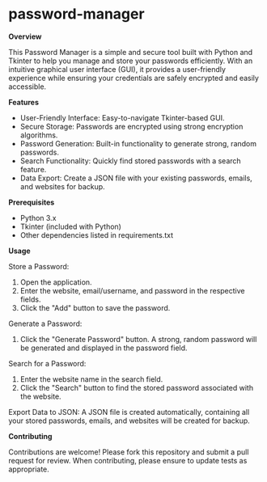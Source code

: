 # password-manager

**Overview**

This Password Manager is a simple and secure tool built with Python and Tkinter to help you manage and store your passwords efficiently. With an intuitive graphical user interface (GUI), it provides a user-friendly experience while ensuring your credentials are safely encrypted and easily accessible.

**Features**

- User-Friendly Interface: Easy-to-navigate Tkinter-based GUI.
- Secure Storage: Passwords are encrypted using strong encryption algorithms.
- Password Generation: Built-in functionality to generate strong, random passwords.
- Search Functionality: Quickly find stored passwords with a search feature.
- Data Export: Create a JSON file with your existing passwords, emails, and websites for backup.

**Prerequisites**

- Python 3.x
- Tkinter (included with Python)
- Other dependencies listed in requirements.txt

**Usage**

Store a Password:

1) Open the application.
2) Enter the website, email/username, and password in the respective fields.
3) Click the "Add" button to save the password.

Generate a Password:

1) Click the "Generate Password" button. A strong, random password will be generated and displayed in the password field.

Search for a Password:

1) Enter the website name in the search field.
2) Click the "Search" button to find the stored password associated with the website.

Export Data to JSON: A JSON file is created automatically, containing all your stored passwords, emails, and websites will be created for backup.

**Contributing**

Contributions are welcome! Please fork this repository and submit a pull request for review. When contributing, please ensure to update tests as appropriate.
